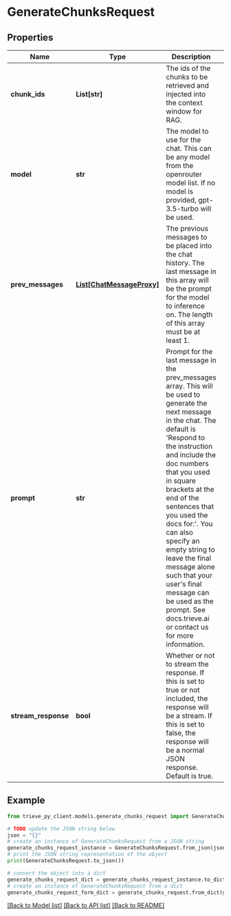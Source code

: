 # GenerateChunksRequest


## Properties

Name | Type | Description | Notes
------------ | ------------- | ------------- | -------------
**chunk_ids** | **List[str]** | The ids of the chunks to be retrieved and injected into the context window for RAG. | 
**model** | **str** | The model to use for the chat. This can be any model from the openrouter model list. If no model is provided, gpt-3.5-turbo will be used. | [optional] 
**prev_messages** | [**List[ChatMessageProxy]**](ChatMessageProxy.md) | The previous messages to be placed into the chat history. The last message in this array will be the prompt for the model to inference on. The length of this array must be at least 1. | 
**prompt** | **str** | Prompt for the last message in the prev_messages array. This will be used to generate the next message in the chat. The default is &#39;Respond to the instruction and include the doc numbers that you used in square brackets at the end of the sentences that you used the docs for:&#39;. You can also specify an empty string to leave the final message alone such that your user&#39;s final message can be used as the prompt. See docs.trieve.ai or contact us for more information. | [optional] 
**stream_response** | **bool** | Whether or not to stream the response. If this is set to true or not included, the response will be a stream. If this is set to false, the response will be a normal JSON response. Default is true. | [optional] 

## Example

```python
from trieve_py_client.models.generate_chunks_request import GenerateChunksRequest

# TODO update the JSON string below
json = "{}"
# create an instance of GenerateChunksRequest from a JSON string
generate_chunks_request_instance = GenerateChunksRequest.from_json(json)
# print the JSON string representation of the object
print(GenerateChunksRequest.to_json())

# convert the object into a dict
generate_chunks_request_dict = generate_chunks_request_instance.to_dict()
# create an instance of GenerateChunksRequest from a dict
generate_chunks_request_form_dict = generate_chunks_request.from_dict(generate_chunks_request_dict)
```
[[Back to Model list]](../README.md#documentation-for-models) [[Back to API list]](../README.md#documentation-for-api-endpoints) [[Back to README]](../README.md)


